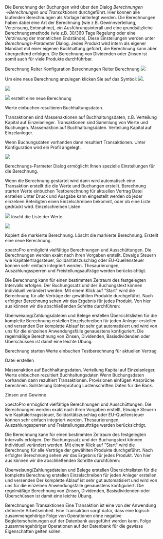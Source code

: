 Die Berechnung der Buchungen wird über den Dialog *Berechnungen →Berechnungen und Transaktionen*
durchgeführt. Hier können alle laufenden Berechnungen als Vorlage hinterlegt werden. 
Die Berechnungen haben dabei eine Art der Berechnung (wie z.B. Gewinnverteilung, Verzinsung, Entnnahme), ein Ausführungsinterall und eine grundsätzliche Berechnungsmethode (wie z.B. 30/360 Tage Regelung oder eine Verzinsung der monatlichen Endstände). Diese Einstellungen werden unter *Berechnungs-Parameter* Dialog.
 Jedes Produkt wird intern als eigener Mandant mit einer eigenen Buchhaltung geführt, die Berechnung kann aber übergreifend erfolgen. Die Berechnung von Dividenden oder Zinsen ist somit auch für viele Produkte  durchführbar.


Berechnung Reiter Konfiguration
Berechnungen Reiter Berechnung
![](http://xpecto.github.io/docs/img/img_1423558893524.png)

Um eine neue Berechnung anzulegen klicken Sie auf das Symbol: ![](http://xpecto.github.io/docs/img/img_1441117511245.png). 

![](http://xpecto.github.io/docs/img/img_1440776131894.png)


![](http://xpecto.github.io/docs/img/img_1441108798517.png) erstellt eine neue Berechnung

Werte einbuchen resultieren Buchhaltungsdaten.


Transaktionen sind Massenaktionen auf Buchhaltungsdaten, z.B. Verteilung Kapital auf Einzelanleger.
Transaktionen sind Sammlung von Werte und Buchungen. Massenaktion auf Buchhaltungsdaten. Verteilung Kapital auf Einzelanleger. 

Wenn Buchungsdaten vorhanden dann resultiert Transaktionen. Unter Konfiguration wird ein Profil angelegt. 

![](http://xpecto.github.io/docs/img/img_1423564583240.png)

Berechnungs-Parmeter Dialog ermöglicht Ihnen spezielle Einstellungen für die Berechnung. 


Wenn die Berechnung gestartet wird dann wird automatisch eine Transaktion erstellt die die Werte und Buchungen erstellt.
Berechnung starten 
Werte einbuchen
Testberechnung für aktuellen  Vertrag
Datei erstellen
Unter Druck und Ausgabe kann eingestellt werden ob jeder einzelnen Beteiligten einen Einzelschreiben bekommt, oder ob eine Liste gedrückt wird.
Einzelschreiben
Listen

![](http://xpecto.github.io/docs/img/img_1423565283935.png) löscht die Liste der Werte.

![](http://xpecto.github.io/docs/img/img_1423565546161.png)

Kopiert die markierte Berechnung.
Löscht die markierte Berechnung.
Erstellt eine neue Berechnung.

xpectoPro ermöglicht vielfältige Berechnungen und Ausschüttungen. Die Berechnungen werden exakt nach ihren Vorgaben erstellt. Etwaige Steuern wie Kapitalertragssteuer, Solidaritätszuschlag oder EU-Quellensteuer können sehr einfach integriert werden. Thesaurierungen, Auszahlungssperren und Freistellungsaufträge werden berücksichtigt.


Die Berechnung kann für einen bestimmten Zeitraum des festgelegten Intervalls erfolgen. Der Buchungssatz und der Buchungstext können individuell verändert werden. Mit einem Klick auf "Start" wird die Berechnung für alle Verträge der gewählten Produkte durchgeführt. Nach erfolgter Berechnung sehen wir das Ergebnis für jedes Produkt. Von hier aus können wir die abschließenden Schritte durchführen:

Überweisung/Zahlungsdateien und Belege erstellen
Übersichtslisten für die komplette Berechnung erstellen 
Einzelschreiben für jeden Anleger erstellen und versenden
Der komplette Ablauf ist sehr gut automatisiert und wird von uns für die einzelnen Anwendungsfälle genauestens konfiguriert. Die regelmäßige Berechnung von Zinsen, Dividenden, Basisdividenden oder Überschüssen ist damit eine leichte Übung.

Berechnung starten
Werte einbuchen 
Testberechnung für aktuellen Vertrag

Datei erstellen

Massenaktion auf Buchhaltungsdaten. Verteilung Kapital auf Einzelanleger.
Werte einbuchen rezultiert Buchhaltungsdaten
Wenn Buchungsdaten vorhanden dann rezultiert Transaktionen. Provisionen einfügen Ansprüche berechnen.
Sollstellung Datenprüfung Lastenschriften Daten für die Bank.


Zinsen und Gewinne

xpectoPro ermöglicht vielfältige Berechnungen und Ausschüttungen. Die Berechnungen werden exakt nach ihren Vorgaben erstellt. Etwaige Steuern wie Kapitalertragssteuer, Solidaritätszuschlag oder EU-Quellensteuer können sehr einfach integriert werden. Thesaurierungen, Auszahlungssperren und Freistellungsaufträge werden berücksichtigt.


Die Berechnung kann für einen bestimmten Zeitraum des festgelegten Intervalls erfolgen.
Der Buchungssatz und der Buchungstext können individuell verändert werden. Mit einem Klick auf "Start"
wird die Berechnung für alle Verträge der gewählten Produkte durchgeführt.
Nach erfolgter Berechnung sehen wir das Ergebnis für jedes Produkt.
Von hier aus können wir die abschließenden Schritte durchführen:

Überweisung/Zahlungsdateien und Belege erstellen Übersichtslisten für die komplette Berechnung erstellen Einzelschreiben für jeden Anleger erstellen und versenden
Der komplette Ablauf ist sehr gut automatisiert und wird von uns für die einzelnen
Anwendungsfälle genauestens konfiguriert. Die regelmäßige Berechnung von
Zinsen, Dividenden, Basisdividenden oder Überschüssen ist damit eine leichte Übung.

Berechnungen Transaktionen Eine Transaktion ist eine von der Anwendung definierte Arbeitseinheit. Eine Transaktion sorgt dafür, dass eine logisch zusammengehörige Folge von Operationen ohne negative Begleiterscheinungen auf der Datenbank ausgeführt werden kann. Folge zusammengehöriger Operationen  auf der Datenbank für die gewisse Eigenschaften gelten sollen.
